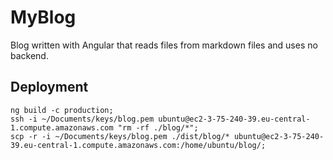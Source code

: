 # MyBlog

Blog written with Angular that reads files from markdown files and uses no backend. 

## Deployment
```
ng build -c production;
ssh -i ~/Documents/keys/blog.pem ubuntu@ec2-3-75-240-39.eu-central-1.compute.amazonaws.com "rm -rf ./blog/*";
scp -r -i ~/Documents/keys/blog.pem ./dist/blog/* ubuntu@ec2-3-75-240-39.eu-central-1.compute.amazonaws.com:/home/ubuntu/blog/;
```

